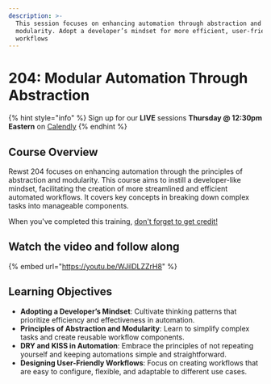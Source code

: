 ```yaml
---
description: >-
  This session focuses on enhancing automation through abstraction and
  modularity. Adopt a developer’s mindset for more efficient, user-friendly
  workflows
---
```


# 204: Modular Automation Through Abstraction

{% hint style="info" %}
Sign up for our **LIVE** sessions **Thursday @ 12:30pm** **Eastern** on [Calendly](https://calendly.com/cluck-u/rewst-204)
{% endhint %}

## **Course Overview**

Rewst 204 focuses on enhancing automation through the principles of abstraction and modularity. This course aims to instill a developer-like mindset, facilitating the creation of more streamlined and efficient automated workflows. It covers key concepts in breaking down complex tasks into manageable components.

When you've completed this training, [don't forget to get credit!](https://app.rewst.io/form/01914838-dbdb-7d72-ba21-1070334b2811)

## Watch the video and follow along

{% embed url="https://youtu.be/WJilDLZZrH8" %}

## **Learning Objectives**

* **Adopting a Developer’s Mindset**: Cultivate thinking patterns that prioritize efficiency and effectiveness in automation.
* **Principles of Abstraction and Modularity**: Learn to simplify complex tasks and create reusable workflow components.
* **DRY and KISS in Automation**: Embrace the principles of not repeating yourself and keeping automations simple and straightforward.
* **Designing User-Friendly Workflows**: Focus on creating workflows that are easy to configure, flexible, and adaptable to different use cases.
